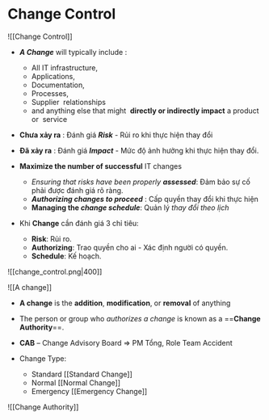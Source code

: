 # Change Control

![[Change Control]]

-  ***A Change*** will typically include :
	- All IT infrastructure,
	- Applications,
	- Documentation,
	- Processes, 
	- Supplier  relationships 
	- and anything else that might  **directly or indirectly impact** a product or  service

- **Chưa xảy ra** : Đánh giá ***Risk*** - Rủi ro khi thực hiện thay đổi
- **Đã xảy ra** : Đánh giá ***Impact*** - Mức độ ảnh hưởng khi thực hiện thay đổi.

- **Maximize the number of successful** IT changes
	- *Ensuring that risks have been properly **assessed***: Đảm bảo sự cố phải được đánh giá rõ ràng.
	- ***Authorizing changes to proceed*** : Cấp quyền thay đổi khi thực hiện
	- **Managing the *change schedule***:  Quản lý *thay đổi theo lịch*
	
- Khi **Change** cần đánh giá 3 chỉ tiêu:
	- **Risk**: Rủi ro.
	- **Authorizing**: Trao quyền cho ai - Xác định người có quyền.
	- **Schedule**: Kế hoạch.

![[change_control.png|400]]

![[A change]]
- **A change** is the **addition**, **modification**, or **removal** of anything

- The person or group who *authorizes a change* is known as a ==**Change Authority**==.
- **CAB** – Change Advisory Board => PM Tổng, Role Team Accident

- Change Type:
	- Standard [[Standard Change]]
	- Normal [[Normal Change]]
	- Emergency [[Emergency Change]]

![[Change Authority]]